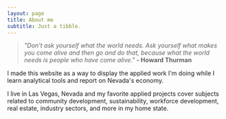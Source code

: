 ```yaml
---
layout: page
title: About me
subtitle: Just a tibble.
---
```


>_"Don't ask yourself what the world needs. Ask yourself what makes you come alive and then go and do that, because what the world needs is people who have come alive."_  **- Howard Thurman**

I made this website as a way to display the applied work I'm doing while I learn analytical tools and report on Nevada's economy.

I live in Las Vegas, Nevada and my favorite applied projects cover subjects related to community development, sustainability, workforce development, real estate, industry sectors, and more in my home state.
